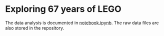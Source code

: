 # Exploring 67 years of LEGO

The data analysis is documented in [notebook.ipynb](https://github.com/iDataist/Exploring-67-years-of-LEGO/blob/master/notebook.ipynb). The raw data files are also stored in the repository.
